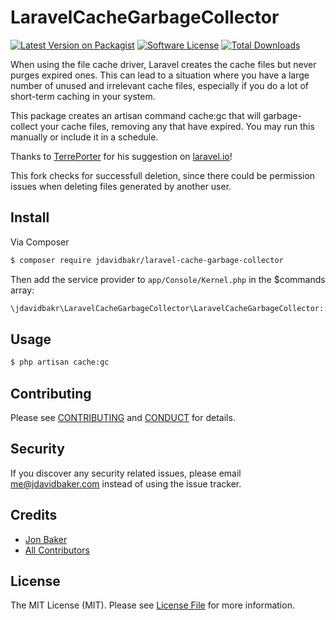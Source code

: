 # LaravelCacheGarbageCollector

[![Latest Version on Packagist][ico-version]][link-packagist]
[![Software License][ico-license]](LICENSE.md)
[![Total Downloads][ico-downloads]][link-downloads]

When using the file cache driver, Laravel creates the cache files but never purges expired ones. This can lead to
a situation where you have a large number of unused and irrelevant cache files, especially if you do a lot of short-term
caching in your system.

This package creates an artisan command cache:gc that will garbage-collect your cache files, removing any that have expired.
You may run this manually or include it in a schedule.

Thanks to [TerrePorter](http://laravel.io/user/TerrePorter) for his suggestion on [laravel.io](http://laravel.io/forum/01-28-2016-cache-file-garbage-collection)!

This fork checks for successfull deletion, since there could be permission issues when deleting files generated by another user.

## Install

Via Composer

``` bash
$ composer require jdavidbakr/laravel-cache-garbage-collector
```

Then add the service provider to `app/Console/Kernel.php` in the $commands array:

``` php
\jdavidbakr\LaravelCacheGarbageCollector\LaravelCacheGarbageCollector::class
```

## Usage

``` bash
$ php artisan cache:gc
```

## Contributing

Please see [CONTRIBUTING](CONTRIBUTING.md) and [CONDUCT](CONDUCT.md) for details.

## Security

If you discover any security related issues, please email me@jdavidbaker.com instead of using the issue tracker.

## Credits

- [Jon Baker][link-author]
- [All Contributors][link-contributors]

## License

The MIT License (MIT). Please see [License File](LICENSE.md) for more information.

[ico-version]: https://img.shields.io/packagist/v/jdavidbakr/LaravelCacheGarbageCollector.svg?style=flat-square
[ico-license]: https://img.shields.io/badge/license-MIT-brightgreen.svg?style=flat-square
[ico-travis]: https://img.shields.io/travis/jdavidbakr/LaravelCacheGarbageCollector/master.svg?style=flat-square
[ico-scrutinizer]: https://img.shields.io/scrutinizer/coverage/g/jdavidbakr/LaravelCacheGarbageCollector.svg?style=flat-square
[ico-code-quality]: https://img.shields.io/scrutinizer/g/jdavidbakr/LaravelCacheGarbageCollector.svg?style=flat-square
[ico-downloads]: https://img.shields.io/packagist/dt/jdavidbakr/LaravelCacheGarbageCollector.svg?style=flat-square

[link-packagist]: https://packagist.org/packages/jdavidbakr/laravel-cache-garbage-collector
[link-travis]: https://travis-ci.org/jdavidbakr/LaravelCacheGarbageCollector
[link-scrutinizer]: https://scrutinizer-ci.com/g/jdavidbakr/LaravelCacheGarbageCollector/code-structure
[link-code-quality]: https://scrutinizer-ci.com/g/jdavidbakr/LaravelCacheGarbageCollector
[link-downloads]: https://packagist.org/packages/jdavidbakr/LaravelCacheGarbageCollector
[link-author]: https://github.com/jdavidbakr
[link-contributors]: ../../contributors
